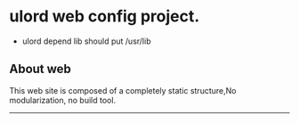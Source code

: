 # ulord  web config project. 

* ulord depend lib should put /usr/lib

About web
-------------

This web site is composed of a completely static structure,No modularization, no build tool.


***

